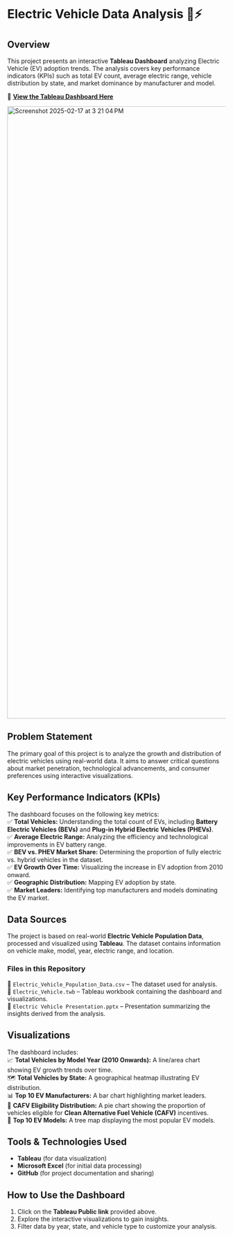 # **Electric Vehicle Data Analysis 🚗⚡**  

## **Overview**  
This project presents an interactive **Tableau Dashboard** analyzing Electric Vehicle (EV) adoption trends. The analysis covers key performance indicators (KPIs) such as total EV count, average electric range, vehicle distribution by state, and market dominance by manufacturer and model.  

🔗 **[View the Tableau Dashboard Here](https://public.tableau.com/views/Electric_Vehicle_Data_Analysis_17398064657260/Dashboard1?:language=en-US&:sid=&:redirect=auth&:display_count=n&:origin=viz_share_link)**  


<img width="1413" alt="Screenshot 2025-02-17 at 3 21 04 PM" src="https://github.com/user-attachments/assets/719c4f99-399f-4fb6-a572-f0e1e57029be" />



## **Problem Statement**  
The primary goal of this project is to analyze the growth and distribution of electric vehicles using real-world data. It aims to answer critical questions about market penetration, technological advancements, and consumer preferences using interactive visualizations.  

## **Key Performance Indicators (KPIs)**  
The dashboard focuses on the following key metrics:  
✅ **Total Vehicles:** Understanding the total count of EVs, including **Battery Electric Vehicles (BEVs)** and **Plug-in Hybrid Electric Vehicles (PHEVs)**.  
✅ **Average Electric Range:** Analyzing the efficiency and technological improvements in EV battery range.  
✅ **BEV vs. PHEV Market Share:** Determining the proportion of fully electric vs. hybrid vehicles in the dataset.  
✅ **EV Growth Over Time:** Visualizing the increase in EV adoption from 2010 onward.  
✅ **Geographic Distribution:** Mapping EV adoption by state.  
✅ **Market Leaders:** Identifying top manufacturers and models dominating the EV market.  

## **Data Sources**  
The project is based on real-world **Electric Vehicle Population Data**, processed and visualized using **Tableau**. The dataset contains information on vehicle make, model, year, electric range, and location.  

### **Files in this Repository**  
📂 `Electric_Vehicle_Population_Data.csv` – The dataset used for analysis.  
📂 `Electric_Vehicle.twb` – Tableau workbook containing the dashboard and visualizations.  
📂 `Electric Vehicle Presentation.pptx` – Presentation summarizing the insights derived from the analysis.  

## **Visualizations**  
The dashboard includes:  
📈 **Total Vehicles by Model Year (2010 Onwards):** A line/area chart showing EV growth trends over time.  
🗺️ **Total Vehicles by State:** A geographical heatmap illustrating EV distribution.  
📊 **Top 10 EV Manufacturers:** A bar chart highlighting market leaders.  
🥧 **CAFV Eligibility Distribution:** A pie chart showing the proportion of vehicles eligible for **Clean Alternative Fuel Vehicle (CAFV)** incentives.  
🔲 **Top 10 EV Models:** A tree map displaying the most popular EV models.  

## **Tools & Technologies Used**  
- **Tableau** (for data visualization)  
- **Microsoft Excel** (for initial data processing)  
- **GitHub** (for project documentation and sharing)  

## **How to Use the Dashboard**  
1. Click on the **Tableau Public link** provided above.  
2. Explore the interactive visualizations to gain insights.  
3. Filter data by year, state, and vehicle type to customize your analysis.  

